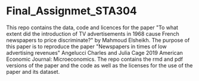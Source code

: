 # Final_Assignmet_STA304
This repo contains the data, code and licences for the paper "To what extent did the introduction of TV advertisements in 1968 cause French newspapers to price discriminate?" by Mahmoud Elsheikh. The purpose of this paper is to reproduce the paper "Newspapers in times of low advertising revenues" Angelucci Charles and Julia Cage 2019 American Economic Journal: Microeconomics. The repo contains the rmd and pdf versions of the paper and the code as well as the licenses for the use of the paper and its dataset.
